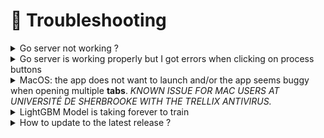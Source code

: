 # 🤕 Troubleshooting

<details>

<summary>Go server not working ?</summary>

* Check if anaconda3 or miniconda3 exists
* Check if conda environnement exists
  * Open a conda terminal
  * `conda env list`
  * Do you see a conda environnement named med\_conda\_env ?
    * yes ? Check environnement variable MED\_ENV on your system
    * no ? Did you make this step -> [#2.-unzip-the-python-environment-installer-1](quick-start.md#2.-unzip-the-python-environment-installer-1 "mention")

</details>

<details>

<summary>Go server is working properly but I got errors when clicking on process buttons</summary>

Your python environnement could have problems.

#### Test the environnement variable MED\_ENV

on WINDOWS:\
open a cmd terminal( `🪟 + cmd`) and write `set MED_ENV`&#x20;

on LINUX and MACOS:\
Open a terminal and write `echo $MED_ENV`

**It should print a path to where your** [**conda** ](https://www.anaconda.com/)**env is installed.** \
If not:&#x20;

</details>

<details>

<summary>MacOS: the app does not want to launch and/or the app seems buggy when opening multiple <strong>tabs</strong>. <em>KNOWN ISSUE FOR MAC USERS AT UNIVERSITÉ DE SHERBROOKE WITH THE TRELLIX ANTIVIRUS.</em></summary>

Problem description:&#x20;

The app seems to be stuck at startup. Or after startup, when opening multiple tabs (e.g. two different csv files), the app turns all white.&#x20;

***

Probable cause:&#x20;

If you have an insitutitonal antivirus like Trellix at Université de Sherbrooke, we believe the firewall of Trellix prevents MEDomicsLab to run properly. We hope the problem will be solved once we certify (signing Mac software) the MEDomicsLab app with Apple (_work in progress_).

***

Workaround:&#x20;

If you encounter a similar issue, and you have an antivirus installed on your computer, we recommend that you disable it when using MEDomicsLab. For Mac users at Université de Sherbrooke with Trellix, one way to momentarily disable the utilities of Trellix is to:

1. Go to _System Settings_, _Privacy & Security,_ _Full Disk Access_.
2. Disable the following six extensions: _fmpd_, _VShieldScanManager_, _VShieldScanner_, _masvc_, _TrellixEndpointSecurity_, _TrellixNetworkExtension_.
3. Restart yur computer.

Of course, once you are done working with MEDomicsLab, we recommend you enable again your antivirus! For Mac users at Unversité de Sherbrooke with Trellix, this would mean to enable again the six extensions above, and to restart your computer.&#x20;

</details>

<details>

<summary>LightGBM Model is taking forever to train</summary>

This is a common issue in Ubuntu that occurs when training a lightGBM  model using `n_jobs=-1`. When you set `n_jobs=-1`, the process can sometimes hang or slow down due to how the library manages parallel threads on certain systems. Here are some common reasons for this behavior:

1. **CPU Thread Saturation**: Setting `n_jobs=-1` tells LightGBM to use all available CPU cores. On Linux systems, particularly with high core counts, this can overwhelm the CPU scheduler, leading to inefficient thread management, especially if other processes are running concurrently.
2. **OpenMP Configuration**: LightGBM uses OpenMP for parallelism, and certain configurations of OpenMP on Linux can lead to deadlocks or excessive thread contention. This issue can be specific to how OpenMP handles threads in certain Linux distributions, including Ubuntu. More details here: [https://lightgbm.readthedocs.io/en/latest/FAQ.html#lightgbm-hangs-when-multithreading-openmp-and-using-forking-in-linux-at-the-same-time](https://lightgbm.readthedocs.io/en/latest/FAQ.html#lightgbm-hangs-when-multithreading-openmp-and-using-forking-in-linux-at-the-same-time)
3. **Memory Bandwidth and Latency**: Using all CPU cores can lead to high memory bandwidth consumption. If LightGBM needs more memory per thread than available, this can slow down training significantly. Lowering the `n_jobs` setting reduces the number of simultaneous threads and can help manage memory load.
4. **Compatibility with Specific Libraries**: LightGBM's multithreading may not work smoothly with all versions of system libraries on Ubuntu, such as `libgomp` (GNU OpenMP). Sometimes, upgrading or downgrading certain libraries (e.g., `libgomp1`) can resolve this issue.

#### Solutions:

* **Limit `n_jobs`**: Set `n_jobs` to a smaller number (e.g., 4 or 8), which often yields good performance without overloading the system.
* **Upgrade/Downgrade System Libraries**: Update your OpenMP libraries.

You can test different `n_jobs` values to find the optimal setting, which balances speed and stability.

</details>

<details>

<summary>How to update to the latest release ? </summary>

## 1. Uninstall the application first

### Ubuntu

In a terminal, write the following command:

```bash
sudo apt remove medomicslab-application
```

if you had installed the v0.0.1

```bash
sudo apt remove medapp
```

***

### MacOS

Go in your Applications Folder in Finder.

Then, click on the MEDomicsLab Icon while holding the `Ctrl` key.

Finally, click on "Move to Trash"

![](<.gitbook/assets/image (21) (1).png>)&#x20;



***

### Windows

Go to Settings > Apps

![](<.gitbook/assets/image (16) (1).png>)&#x20;

Then, click on "Installed Apps"

<img src=".gitbook/assets/image (17) (1).png" alt="" data-size="original">

Search for "MEDomicsLab"

<img src=".gitbook/assets/image (18) (1).png" alt="" data-size="original">

Click on the `...` and finally click on "Uninstall" &#x20;

<img src=".gitbook/assets/image (20) (1).png" alt="" data-size="original">

## 2. Reinstall the application

Now, you can follow the same instructions you followed for your first installation [here](quick-start.md).

**Don't worry, the Python Environment installation won't be as long as the first time.**



</details>
